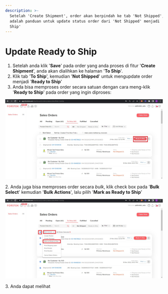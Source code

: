 ```yaml
---
description: >-
  Setelah 'Create Shipment', order akan berpindah ke tab 'Not Shipped', ini
  adalah panduan untuk update status order dari 'Not Shipped' menjadi 'Ready to
  Ship'
---
```


# Update Ready to Ship

1. Setelah anda klik '**Save**' pada order yang anda proses di fitur '**Create Shipment**', anda akan dialihkan ke halaman '**To Ship**'.&#x20;
2. Klik tab '**To Ship**', kemudian '**Not Shipped**' untuk mengupdate order menjadi '**Ready to Ship**'
3. Anda bisa memproses order secara satuan dengan cara meng-klik '**Ready to Ship**' pada order yang ingin diproses:

![](<../../.gitbook/assets/Screenshot 2022-03-22 143940.jpg>)

2\. Anda juga bisa memproses order secara _bulk_, klik check box pada '**Bulk Select**' kemudian '**Bulk Actions**', lalu pilih '**Mark as Ready to Ship**'

![](<../../.gitbook/assets/Screenshot 2022-03-22 144554.jpg>)

3\. Anda dapat melihat&#x20;
